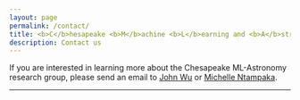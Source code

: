 ```yaml
---
layout: page
permalink: /contact/
title: <b>C</b>hesapeake <b>M</b>achine <b>L</b>earning and <b>A</b>stronomy
description: Contact us
---
```


If you are interested in learning more about the Chesapeake ML-Astronomy research group, please send an email to <a href="mailto:jfwu@stsci.edu">John Wu</a> or <a href="mailto:mntampaka@stsci.edu">Michelle Ntampaka</a>.

***
